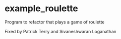 # example_roulette
Program to refactor that plays a game of roulette

Fixed by Patrick Terry and Sivaneshwaran Loganathan
